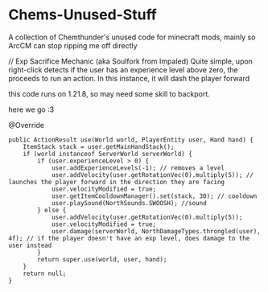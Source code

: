 # Chems-Unused-Stuff
A collection of Chemthunder's unused code for minecraft mods, mainly so ArcCM can stop ripping me off directly

// Exp Sacrifice Mechanic (aka Soulfork from Impaled)
Quite simple, upon right-click detects if the user has an experience level above zero, the proceeds to run an action.
In this instance, it will dash the player forward

this code runs on 1.21.8, so may need some skill to backport.

here we go :3

@Override

    public ActionResult use(World world, PlayerEntity user, Hand hand) {
        ItemStack stack = user.getMainHandStack();
        if (world instanceof ServerWorld serverWorld) {
            if (user.experienceLevel > 0) {
                user.addExperienceLevels(-1); // removes a level
                user.addVelocity(user.getRotationVec(0).multiply(5)); // launches the player forward in the direction they are facing
                user.velocityModified = true;
                user.getItemCooldownManager().set(stack, 30); // cooldown
                user.playSound(NorthSounds.SWOOSH); //sound
            } else {
                user.addVelocity(user.getRotationVec(0).multiply(5));
                user.velocityModified = true;
                user.damage(serverWorld, NorthDamageTypes.throngled(user), 4f); // if the player doesn't have an exp level, does damage to the user instead
            }
            return super.use(world, user, hand);
        }
        return null;
    }